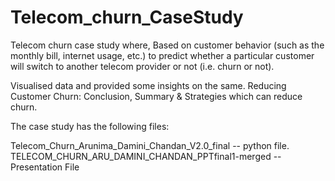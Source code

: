 # Telecom_churn_CaseStudy
Telecom churn case study where, Based on customer behavior (such as the monthly bill, internet usage, etc.) to predict whether a particular customer will switch to another telecom provider or not (i.e. churn or not).

Visualised data and provided some insights on the same.
Reducing Customer Churn: Conclusion, Summary & Strategies which can reduce churn.

The case study has the following files:

Telecom_Churn_Arunima_Damini_Chandan_V2.0_final -- python file.
TELECOM_CHURN_ARU_DAMINI_CHANDAN_PPTfinal1-merged -- Presentation File
